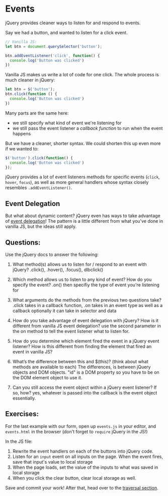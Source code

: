 # Events

jQuery provides cleaner ways to listen for and respond to events.

Say we had a button, and wanted to listen for a click event.

```JavaScript
// Vanilla JS:
let btn = document.querySelector('button');

btn.addEventListener('click', function() {
  console.log('Button was clicked')
})

```

Vanilla JS makes us write a lot of code for one click. The whole process is much cleaner in jQuery:

```JavaScript
let btn = $('button');
btn.click(function () {
  console.log('Button was clicked')
})

```

Many parts are the same here:
- we still specify what kind of event we're listening for
- we still pass the event listener a _callback function_ to run when the event happens

But we have a cleaner, shorter syntax. We could shorten this up even more if we wanted to:

```JavaScript
$('button').click(function() {
  console.log('Button was clicked')
});
```

jQuery provides a lot of event listeners methods for specific events (`click`, `hover`, `focus`), as well as more general handlers whose syntax closely resembles `.addEventListener()`.

## Event Delegation
But what about dynamic content? jQuery even has ways to take advantage of [event delegation](https://learn.jquery.com/events/event-delegation/)! The pattern is a little different from what you've done in vanilla JS, but the ideas still apply.


## Questions:
Use the jQuery docs to answer the following:

1. What method(s) allows us to listen for / respond to an event with jQuery?
.click(), .hover(), .focus(), dlbclick()
2. Which method allows us to listen to any kind of event? How do you specify the event?
.on() then specifiy the type of event you're listening for
3. What arguments do the methods from the previous two questions take?
.click takes in a callback function, .on takes in an event type as well as a callback optionally it can take in selector and data
4. How do you take advantage of event delegation with jQuery? How is it different from vanilla JS event delegation?
use the second parameter in the on method to tell the event listener what to listen for.
5. How do you determine which element fired the event in a jQuery event listener? How is this different from finding the element that fired an event in vanilla JS?

6. What’s the difference between this and $(this)? (think about what methods are available to each)
The differences, is between jQuery objects and DOM objects. "id" is a DOM property so you have to be on the DOM element object to use it.
7. Can you still access the event object within a jQuery event listener? If so, how?
yes, whatever is passed into the callback is the event object essentially.
## Exercises:

For the last example with our form, open up `events.js` in your editor, and `events.html` in the browser (don't forget to `require` jQuery in the JS!)

In the JS file:
1. Rewrite the event handlers on each of the buttons into jQuery code.
2. Listen for an `input` event on all inputs on the page. When the event fires, save that input's value to local storage
3. When the page loads, set the value of the inputs to what was saved in local storage
4. When you click the clear button, clear local storage as well.

Save and commit your work! After that, head over to the [traversal section](../part-4-traversal/).
